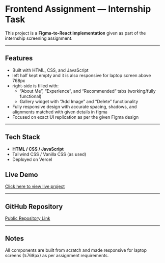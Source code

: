 # Frontend Assignment — Internship Task

This project is a **Figma-to-React implementation** given as part of the internship screening assignment.

---

##  Features
* Built with HTML, CSS, and JavaScript
* left half kept empty and it is also responsive for laptop screen above 768px
* right-side is filled with:
  - “About Me”, “Experience”, and “Recommended” tabs (working/fully functional)
  - Gallery widget with “Add Image” and “Delete” functionality
* Fully responsive design with accurate spacing, shadows, and alignments matched with given details in figma
* Focused on exact UI replication as per the given Figma design

---

##  Tech Stack
- **HTML / CSS / JavaScript**
- Tailwind CSS / Vanilla CSS (as used)
- Deployed on Vercel




##  Live Demo
 [Click here to view live project](https://assignment-flame-theta.vercel.app/)

---

## GitHub Repository
[Public Repository Link](https://github.com/taniya-patidar/Assignment)

---

##  Notes
All components are built from scratch and made responsive for laptop screens (≥768px) as per assignment requirements.
